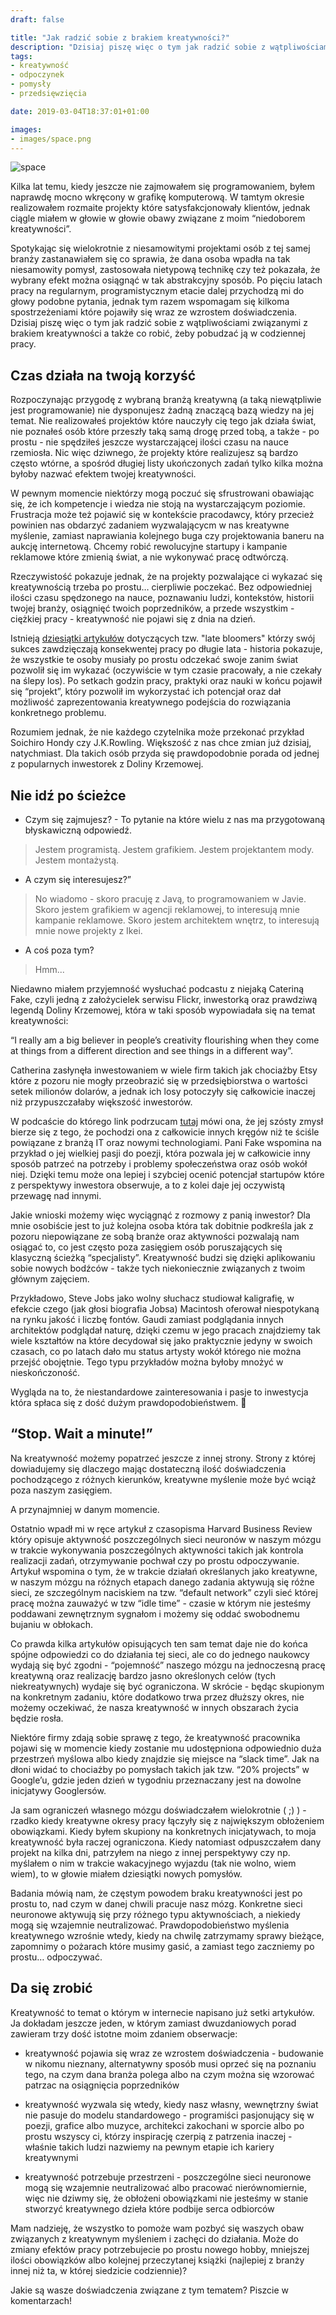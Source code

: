```yaml
---
draft: false

title: "Jak radzić sobie z brakiem kreatywności?"
description: "Dzisiaj piszę więc o tym jak radzić sobie z wątpliwościami związanymi z brakiem kreatywności a także co robić, żeby pobudzać ją w codziennej pracy."
tags: 
- kreatywność
- odpoczynek
- pomysły
- przedsięwzięcia

date: 2019-03-04T18:37:01+01:00

images:
- images/space.png
---
```


![space](/images/space.png)

Kilka lat temu, kiedy jeszcze nie zajmowałem się programowaniem, byłem naprawdę mocno wkręcony w grafikę komputerową. W tamtym okresie realizowałem rozmaite projekty które satysfakcjonowały klientów, jednak ciągle miałem w głowie w głowie obawy związane z moim “niedoborem kreatywności”. 

Spotykając się wielokrotnie z niesamowitymi projektami osób z tej samej branży zastanawiałem się co sprawia, że dana osoba wpadła na tak niesamowity pomysł, zastosowała nietypową technikę czy też pokazała, że wybrany efekt można osiągnąć w tak abstrakcyjny sposób. Po pięciu latach pracy na regularnym, programistycznym etacie dalej przychodzą mi do głowy podobne pytania, jednak tym razem wspomagam się kilkoma spostrzeżeniami które pojawiły się wraz ze wzrostem doświadczenia. Dzisiaj piszę więc o tym jak radzić sobie z wątpliwościami związanymi z brakiem kreatywności a także co robić, żeby pobudzać ją w codziennej pracy.

## Czas działa na twoją korzyść

Rozpoczynając przygodę z wybraną branżą kreatywną (a taką niewątpliwie jest programowanie) nie dysponujesz żadną znaczącą bazą wiedzy na jej temat. Nie realizowałeś projektów które nauczyły cię tego jak działa świat, nie poznałeś osób które przeszły taką samą drogę przed tobą, a także - po prostu - nie spędziłeś jeszcze wystarczającej ilości czasu na nauce rzemiosła. Nic więc dziwnego, że projekty które realizujesz są bardzo często wtórne, a spośród długiej listy ukończonych zadań tylko kilka można byłoby nazwać efektem twojej kreatywności.

W pewnym momencie niektórzy mogą poczuć się sfrustrowani obawiając się, że ich kompetencje i wiedza nie stoją na wystarczającym poziomie. Frustracja może też pojawić się w kontekście pracodawcy, który przecież powinien nas obdarzyć zadaniem wyzwalającycm w nas kreatywne myślenie, zamiast naprawiania kolejnego buga czy projektowania baneru na aukcję internetową. Chcemy robić rewolucyjne startupy i kampanie reklamowe które zmienią świat, a nie wykonywać pracę odtwórczą.

Rzeczywistość pokazuje jednak, że na projekty pozwalające ci wykazać się kreatywnością trzeba po prostu… cierpliwie poczekać. Bez odpowiedniej ilości czasu spędzonego na nauce, poznawaniu ludzi, kontekstów, historii twojej branży, osiągnięć twoich poprzedników, a przede wszystkim - ciężkiej pracy - kreatywność nie pojawi się z dnia na dzień.

Istnieją [dziesiątki artykułów](https://medium.com/@paulrohan/ten-of-historys-greatest-late-bloomers-people-who-found-their-purpose-and-went-for-awe-6b733c6fa154) dotyczących tzw. "late bloomers" którzy swój sukces zawdzięczają konsekwentej pracy po długie lata - historia pokazuje, że wszystkie te osoby musiały po prostu odczekać swoje zanim świat pozwolił się im wykazać (oczywiście w tym czasie pracowały, a nie czekały na ślepy los). Po setkach godzin pracy, praktyki oraz nauki w końcu pojawił się “projekt”, który pozwolił im wykorzystać ich potencjał oraz dał możliwość zaprezentowania kreatywnego podejścia do rozwiązania konkretnego problemu.

Rozumiem jednak, że nie każdego czytelnika może przekonać przykład Soichiro Hondy czy J.K.Rowling. Większość z nas chce zmian już dzisiaj, natychmiast. Dla takich osób przyda się prawdopodobnie porada od jednej z popularnych inwestorek z Doliny Krzemowej.

## Nie idź po ścieżce

- Czym się zajmujesz? - To pytanie na które wielu z nas ma przygotowaną błyskawiczną odpowiedź. 

> Jestem programistą. Jestem grafikiem. Jestem projektantem mody. Jestem montażystą. 

- A czym się interesujesz?”

> No wiadomo - skoro pracuję z Javą, to programowaniem w Javie. Skoro jestem grafikiem w agencji reklamowej, to interesują mnie kampanie reklamowe. Skoro jestem architektem wnętrz, to interesują mnie nowe projekty z Ikei. 

- A coś poza tym?

> Hmm...

Niedawno miałem przyjemność wysłuchać podcastu z niejaką Cateriną Fake, czyli jedną z założycielek serwisu Flickr, inwestorką oraz prawdziwą legendą Doliny Krzemowej, która w taki sposób wypowiadała się na temat kreatywności:

“I really am a big believer in people’s creativity flourishing when they come at things from a different direction and see things in a different way”.

Catherina zasłynęła inwestowaniem w wiele firm takich jak chociażby Etsy które z pozoru nie mogły przeobrazić się w przedsiębiorstwa o wartości setek milionów dolarów, a jednak ich losy potoczyły się całkowicie inaczej niż przypuszczałaby większość inwestorów. 

W podcaście do którego link podrzucam [tutaj](https://tim.blog/2019/02/14/caterina-fake/) mówi ona, że jej szósty zmysł bierze się z tego, że pochodzi ona z całkowicie innych kręgów niż te ściśle powiązane z branżą IT oraz nowymi technologiami. Pani Fake wspomina na przykład o jej wielkiej pasji do poezji, która pozwala jej w całkowicie inny sposób patrzeć na potrzeby i problemy społeczeństwa oraz osób wokół niej. Dzięki temu może ona lepiej i szybciej ocenić potencjał startupów które z perspektywy inwestora obserwuje, a to z kolei daje jej oczywistą przewagę nad innymi.

Jakie wnioski możemy więc wyciągnąć z rozmowy z panią inwestor? Dla mnie osobiście jest to już kolejna osoba która tak dobitnie podkreśla jak z pozoru niepowiązane ze sobą branże oraz aktywności pozwalają nam osiągać to, co jest często poza zasięgiem osób poruszających się klasyczną ścieżką “specjalisty”. Kreatywność budzi się dzięki aplikowaniu sobie nowych bodźców - także tych niekoniecznie związanych z twoim głównym zajęciem.

Przykładowo, Steve Jobs jako wolny słuchacz studiował kaligrafię, w efekcie czego (jak głosi biografia Jobsa) Macintosh oferował niespotykaną na rynku jakość i liczbę fontów. Gaudi zamiast podglądania innych architektów podglądał naturę, dzięki czemu w jego pracach znajdziemy tak wiele kształtów na które decydował się jako praktycznie jedyny w swoich czasach, co po latach dało mu status artysty wokół którego nie można przejść obojętnie. Tego typu przykładów można byłoby mnożyć w nieskończoność.

Wygląda na to, że niestandardowe zainteresowania i pasje to inwestycja która spłaca się z dość dużym prawdopodobieństwem.

## “Stop. Wait a minute!”

Na kreatywność możemy popatrzeć jeszcze z innej strony. Strony z której dowiadujemy się dlaczego mając dostateczną ilość doświadczenia pochodzącego z różnych kierunków, kreatywne myślenie może być wciąż poza naszym zasięgiem.

A przynajmniej w danym momencie.

Ostatnio wpadł mi w ręce artykuł z czasopisma Harvard Business Review który opisuje aktywność poszczególnych sieci neuronów w naszym mózgu w trakcie wykonywania poszczególnych aktywności takich jak kontrola realizacji zadań, otrzymywanie pochwał czy po prostu odpoczywanie. Artykuł wspomina o tym, że w trakcie działań określanych jako kreatywne, w naszym mózgu na różnych etapach danego zadania aktywują się różne sieci, ze szczególnym naciskiem na tzw. “default network” czyli sieć której pracę można zauważyć w tzw “idle time” - czasie w którym nie jesteśmy poddawani zewnętrznym sygnałom i możemy się oddać swobodnemu bujaniu w obłokach.

Co prawda kilka artykułów opisujących ten sam temat daje nie do końca spójne odpowiedzi co do działania tej sieci, ale co do jednego naukowcy wydają się być zgodni - “pojemność” naszego mózgu na jednoczesną pracę kreatywną oraz realizację bardzo jasno określonych celów (tych niekreatywnych) wydaje się być ograniczona. W skrócie - będąc skupionym na konkretnym zadaniu, które dodatkowo trwa przez dłuższy okres, nie możemy oczekiwać, że nasza kreatywność w innych obszarach życia będzie rosła.

Niektóre firmy zdają sobie sprawę z tego, że kreatywność pracownika pojawi się w momencie kiedy zostanie mu udostępniona odpowiednio duża przestrzeń myślowa albo kiedy znajdzie się miejsce na “slack time”. Jak na dłoni widać to chociażby po pomysłach takich jak tzw. “20% projects” w Google’u, gdzie jeden dzień w tygodniu przeznaczany jest na dowolne inicjatywy Googlersów.

Ja sam ograniczeń własnego mózgu doświadczałem wielokrotnie ( ;) ) - rzadko kiedy kreatywne okresy pracy łączyły się z największym obłożeniem obowiązkami. Kiedy byłem skupiony na konkretnych inicjatywach, to moja kreatywność była raczej ograniczona. Kiedy natomiast odpuszczałem dany projekt na kilka dni, patrzyłem na niego z innej perspektywy czy np. myślałem o nim w trakcie wakacyjnego wyjazdu (tak nie wolno, wiem wiem), to w głowie miałem dziesiątki nowych pomysłów.

Badania mówią nam, że częstym powodem braku kreatywności jest po prostu to, nad czym w danej chwili pracuje nasz mózg. Konkretne sieci neuronowe aktywują się przy różnego typu aktywnościach, a niekiedy mogą się wzajemnie neutralizować. Prawdopodobieństwo myślenia kreatywnego wzrośnie wtedy, kiedy na chwilę zatrzymamy sprawy bieżące, zapomnimy o pożarach które musimy gasić, a zamiast tego zaczniemy po prostu… odpoczywać.

## Da się zrobić

Kreatywność to temat o którym w internecie napisano już setki artykułów. Ja dokładam jeszcze jeden, w którym zamiast dwuzdaniowych porad zawieram trzy dość istotne moim zdaniem obserwacje:

* kreatywność pojawia się wraz ze wzrostem doświadczenia - budowanie w nikomu nieznany, alternatywny sposób musi oprzeć się na poznaniu tego, na czym dana branża polega albo na czym można się wzorować patrzac na osiągnięcia poprzedników

* kreatywność wyzwala się wtedy, kiedy nasz własny, wewnętrzny świat nie pasuje do modelu standardowego - programiści pasjonujący się w poezji, grafice albo muzyce, architekci zakochani w sporcie albo po prostu wszyscy ci, którzy inspirację czerpią z patrzenia inaczej - właśnie takich ludzi nazwiemy na pewnym etapie ich kariery kreatywnymi

* kreatywność potrzebuje przestrzeni - poszczególne sieci neuronowe mogą się wzajemnie neutralizować albo pracować nierównomiernie, więc nie dziwmy się, że obłożeni obowiązkami nie jesteśmy w stanie stworzyć kreatywnego dzieła które podbije serca odbiorców

Mam nadzieję, że wszystko to pomoże wam pozbyć się waszych obaw związanych z kreatywnym myśleniem i zachęci do działania. Może do zmiany efektów pracy potrzebujecie po prostu nowego hobby, mniejszej ilości obowiązków albo kolejnej przeczytanej książki (najlepiej z branży innej niż ta, w której siedzicie codziennie)?

Jakie są wasze doświadczenia związane z tym tematem? Piszcie w komentarzach!



